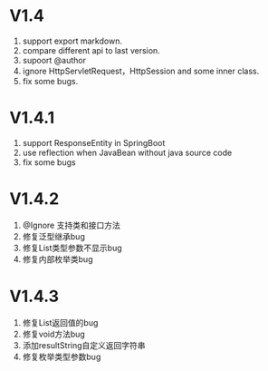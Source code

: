 # V1.4

1. support export markdown.
2. compare different api to last version.
3. supoort @author
4. ignore HttpServletRequest，HttpSession and some inner class.
5. fix some bugs.

# V1.4.1

1. support ResponseEntity in SpringBoot
2. use reflection when JavaBean without java source code
3. fix some bugs

# V1.4.2

1. @Ignore 支持类和接口方法
2. 修复泛型继承bug
3. 修复List<String>类型参数不显示bug
4. 修复内部枚举类bug

# V1.4.3

1. 修复List返回值的bug
2. 修复void方法bug
3. 添加resultString自定义返回字符串
4. 修复枚举类型参数bug
